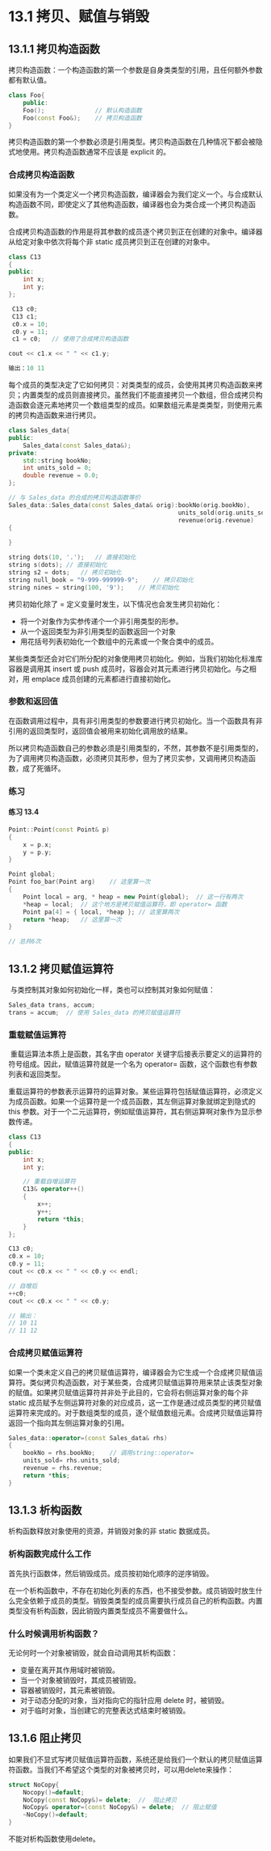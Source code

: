 # 13.1 拷贝、赋值与销毁

## 13.1.1 拷贝构造函数

拷贝构造函数：一个构造函数的第一个参数是自身类类型的引用，且任何额外参数都有默认值。

```c++
class Foo{
    public:
    Foo();				// 默认构造函数
    Foo(const Foo&);	// 拷贝构造函数
}
```

拷贝构造函数的第一个参数必须是引用类型。拷贝构造函数在几种情况下都会被隐式地使用。拷贝构造函数通常不应该是 explicit 的。

### 合成拷贝构造函数

如果没有为一个类定义一个拷贝构造函数，编译器会为我们定义一个。与合成默认构造函数不同，即使定义了其他构造函数，编译器也会为类合成一个拷贝构造函数。

合成拷贝构造函数的作用是将其参数的成员逐个拷贝到正在创建的对象中。编译器从给定对象中依次将每个非 static 成员拷贝到正在创建的对象中。

```c++
class C13
{
public:
    int x;
    int y;
};

 C13 c0;
 C13 c1;
 c0.x = 10;
 c0.y = 11;
 c1 = c0;	// 使用了合成拷贝构造函数

cout << c1.x << " " << c1.y;

输出：10 11
```

每个成员的类型决定了它如何拷贝：对类类型的成员，会使用其拷贝构造函数来拷贝；内置类型的成员则直接拷贝。虽然我们不能直接拷贝一个数组，但合成拷贝构造函数会逐元素地拷贝一个数组类型的成员。如果数组元素是类类型，则使用元素的拷贝构造函数来进行拷贝。

```c++
class Sales_data{
public:
    Sales_data(const Sales_data&);
private:
    std::string bookNo;
    int units_sold = 0;
    double revenue = 0.0;
};

// 与 Sales_data 的合成的拷贝构造函数等价
Sales_data::Sales_data(const Sales_data& orig):bookNo(orig.bookNo),
											   units_sold(orig.units_sold),
											   revenue(orig.revenue)
{
    
}
```

```c++
string dots(10, '.');	// 直接初始化
string s(dots);	// 直接初始化
string s2 = dots;	// 拷贝初始化
string null_book = "9-999-999999-9";	// 拷贝初始化
string nines = string(100, '9');	// 拷贝初始化
```

拷贝初始化除了 = 定义变量时发生，以下情况也会发生拷贝初始化：

* 将一个对象作为实参传递个一个非引用类型的形参。
* 从一个返回类型为非引用类型的函数返回一个对象
* 用花括号列表初始化一个数组中的元素或一个聚合类中的成员。

某些类类型还会对它们所分配的对象使用拷贝初始化。例如，当我们初始化标准库容器是调用其 insert 或 push 成员时，容器会对其元素进行拷贝初始化。与之相对，用 emplace 成员创建的元素都进行直接初始化。

### 参数和返回值

在函数调用过程中，具有非引用类型的参数要进行拷贝初始化。当一个函数具有非引用的返回类型时，返回值会被用来初始化调用放的结果。

所以拷贝构造函数自己的参数必须是引用类型的，不然，其参数不是引用类型的，为了调用拷贝构造函数，必须拷贝其形参，但为了拷贝实参，又调用拷贝构造函数，成了死循环。

### 练习

#### 练习 13.4

```c++
Point::Point(const Point& p)
{
    x = p.x;
    y = p.y;
}

Point global;
Point foo_bar(Point arg)	// 这里算一次
{
    Point local = arg, * heap = new Point(global);	// 这一行有两次
    *heap = local;	// 这个地方是拷贝赋值运算符，即 operator= 函数
    Point pa[4] = { local, *heap };	// 这里算两次
    return *heap;	// 这里算一次
}

// 总共6次
```



## 13.1.2 拷贝赋值运算符

​	与类控制其对象如何初始化一样，类也可以控制其对象如何赋值：

```c++
Sales_data trans, accum;
trans = accum;	// 使用 Sales_data 的拷贝赋值运算符
```

### 重载赋值运算符

​	重载运算法本质上是函数，其名字由 operator 关键字后接表示要定义的运算符的符号组成。因此，赋值运算符就是一个名为 operator= 函数，这个函数也有参数列表和返回类型。

​	重载运算符的参数表示运算符的运算对象。某些运算符包括赋值运算符，必须定义为成员函数。如果一个运算符是一个成员函数，其左侧运算对象就绑定到隐式的 this 参数。对于一个二元运算符，例如赋值运算符，其右侧运算啊对象作为显示参数传递。

```c++
class C13
{
public:
    int x;
    int y;

    // 重载自增运算符
    C13& operator++()
    {
        x++; 
        y++;
        return *this;
    }
};

C13 c0;
c0.x = 10;
c0.y = 11;
cout << c0.x << " " << c0.y << endl;	

// 自增后
++c0;
cout << c0.x << " " << c0.y;

// 输出：
// 10 11
// 11 12
```

### 合成拷贝赋值运算符

如果一个类未定义自己的拷贝赋值运算符，编译器会为它生成一个合成拷贝赋值运算符。类似拷贝构造函数，对于某些类，合成拷贝赋值运算符用来禁止该类型对象的赋值。如果拷贝赋值运算符并非处于此目的，它会将右侧运算对象的每个非 static 成员赋予左侧运算符对象的对应成员，这一工作是通过成员类型的拷贝赋值运算符来完成的。对于数组类型的成员，逐个赋值数组元素。合成拷贝赋值运算符返回一个指向其左侧运算对象的引用。

```c++
Sales_data::operator=(const Sales_data& rhs)
{
    bookNo = rhs.bookNo;	// 调用string::operator=
    units_sold= rhs.units_sold;
    revenue = rhs.revenue;
    return *this;
}
```

## 13.1.3 析构函数

析构函数释放对象使用的资源，并销毁对象的非 static 数据成员。

### 析构函数完成什么工作

首先执行函数体，然后销毁成员。成员按初始化顺序的逆序销毁。

在一个析构函数中，不存在初始化列表的东西，也不接受参数。成员销毁时放生什么完全依赖于成员的类型。销毁类类型的成员需要执行成员自己的析构函数。内置类型没有析构函数，因此销毁内置类型成员不需要做什么。

### 什么时候调用析构函数？

无论何时一个对象被销毁，就会自动调用其析构函数：

* 变量在离开其作用域时被销毁。
* 当一个对象被销毁时，其成员被销毁。
* 容器被销毁时，其元素被销毁。
* 对于动态分配的对象，当对指向它的指针应用 delete 时，被销毁。
* 对于临时对象，当创建它的完整表达式结束时被销毁。                                                                   

## 13.1.6 阻止拷贝

如果我们不显式写拷贝赋值运算符函数，系统还是给我们一个默认的拷贝赋值运算符函数。当我们不希望这个类型的对象被拷贝时，可以用delete来操作：

```c++
struct NoCopy{
    Nocopy()=default;
    NoCopy(const NoCopy&)= delete;	//	阻止拷贝
    NoCopy& operator=(const NoCopy&) = delete;	// 阻止赋值
    ~NoCopy()=default;
}
```

不能对析构函数使用delete。

